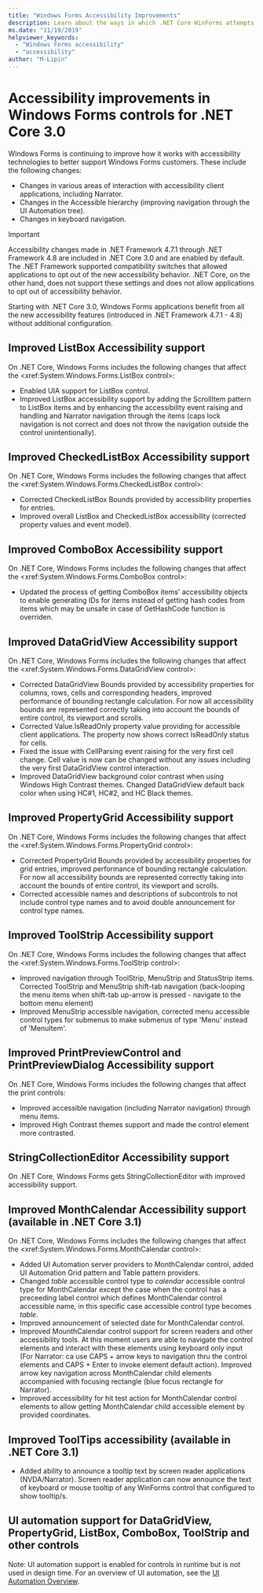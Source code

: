 ```yaml
---
title: "Windows Forms Accessibility Improvements"
description: Learn about the ways in which .NET Core WinForms attempts to improve accessibility in comparison with .NET Framework WinForms.
ms.date: "11/19/2019"
helpviewer_keywords: 
  - "Windows Forms accessibility"
  - "accessibility"
author: "M-Lipin"
---
```

# Accessibility improvements in Windows Forms controls for .NET Core 3.0

Windows Forms is continuing to improve how it works with accessibility technologies to better support Windows Forms customers. These include the following changes:
- Changes in various areas of interaction with accessibility client applications, including Narrator.
- Changes in the Accessible hierarchy (improving navigation through the UI Automation tree).
- Changes in keyboard navigation.


> [!IMPORTANT]
>  Accessibility changes made in .NET Framework 4.7.1 through .NET Framework 4.8 are included in .NET Core 3.0 and are enabled by default. The .NET Framework supported compatibility switches that allowed applications to opt out of the new accessibility behavior. .NET Core, on the other hand, does not support these settings and does not allow applications to opt out of accessibility behavior.
  
Starting with .NET Core 3.0, Windows Forms applications benefit from all the new accessibility features (introduced in .NET Framework 4.7.1 - 4.8) without additional configuration.

## Improved ListBox Accessibility support
On .NET Core, Windows Forms includes the following changes that affect the <xref:System.Windows.Forms.ListBox control>:
- Enabled UIA support for ListBox control.
- Improved ListBox accessibility support by adding the ScrollItem pattern to ListBox items and by enhancing the accessibility event raising and handling and Narrator navigation through the items (caps lock navigation is not correct and does not throw the navigation outside the control unintentionally).

## Improved CheckedListBox Accessibility support
On .NET Core, Windows Forms includes the following changes that affect the <xref:System.Windows.Forms.CheckedListBox control>:
- Corrected CheckedListBox Bounds provided by accessibility properties for entries. 
- Improved overall ListBox and CheckedListBox accessibility (corrected property values and event model).

## Improved ComboBox Accessibility support
On .NET Core, Windows Forms includes the following changes that affect the <xref:System.Windows.Forms.ComboBox control>:
- Updated the process of getting ComboBox items' accessibility objects to enable generating IDs for items instead of getting hash codes from items which may be unsafe in case of GetHashCode function is overriden.

## Improved DataGridView Accessibility support
On .NET Core, Windows Forms includes the following changes that affect the <xref:System.Windows.Forms.DataGridView control>:
- Corrected DataGridView Bounds provided by accessibility properties for columns, rows, cells and corresponding headers, improved performance of bounding rectangle calculation. For now all accessibility bounds are represented correctly taking into account the bounds of entire control, its viewport and scrolls.
- Corrected Value.IsReadOnly property value providing for accessible client applications. The property now shows correct IsReadOnly status for cells.
- Fixed the issue with CellParsing event raising for the very first cell change. Cell value is now can be changed without any issues including the very first DataGridView control interaction.
- Improved DataGridView background color contrast when using Windows High Contrast themes. Changed DataGridView default back color when using HC#1, HC#2, and HC Black themes.

## Improved PropertyGrid Accessibility support
On .NET Core, Windows Forms includes the following changes that affect the <xref:System.Windows.Forms.PropertyGrid control>:
- Corrected PropertyGrid Bounds provided by accessibility properties for grid entries, improved performance of bounding rectangle calculation. For now all accessibility bounds are represented correctly taking into account the bounds of entire control, its viewport and scrolls.
- Corrected accessible names and descriptions of subcontrols to not include control type names and to avoid double announcement for control type names.

## Improved ToolStrip Accessibility support
On .NET Core, Windows Forms includes the following changes that affect the <xref:System.Windows.Forms.ToolStrip control>:
- Improved navigation through ToolStrip, MenuStrip and StatusStrip items. Corrected ToolStrip and MenuStrip shift-tab navigation (back-looping the menu items when shift-tab up-arrow is pressed - navigate to the bottom menu element)
- Improved MenuStrip accessible navigation, corrected menu accessible control types for submenus to make submenus of type 'Menu' instead of 'MenuItem'.

## Improved PrintPreviewControl and PrintPreviewDialog Accessibility support
On .NET Core, Windows Forms includes the following changes that affect the print controls:
- Improved accessible navigation (including Narrator navigation) through menu items.
- Improved High Contrast themes support and made the control element more contrasted.

## StringCollectionEditor Accessibility support
On .NET Core, Windows Forms gets StringCollectionEditor with improved accessibility support.

## Improved MonthCalendar Accessibility support (available in .NET Core 3.1)
On .NET Core, Windows Forms includes the following changes that affect the <xref:System.Windows.Forms.MonthCalendar control>:
- Added UI Automation server providers to MonthCalendar control, added UI Automation Grid pattern and Table pattern providers.
- Changed _table_ accessible control type to _calendar_ accessible control type for MonthCalendar except the case when the control has a preceeding label control which defines MonthCalendar control accessible name, in this specific case accessible control type becomes _table_.
- Improved announcement of selected date for MonthCalendar control.
- Improved MounthCalendar control support for screen readers and other accessibility tools. At this moment users are able to navigate the control elements and interact with these elements using keyboard only input (For Narrator: ca use CAPS + arrow keys to navigation thru the control elements and CAPS + Enter to invoke element default action). Improved arrow key navigation across MonthCalendar child elements accompanied with focusing rectangle (blue focus rectangle for Narrator).
- Improved accessibility for hit test action for MonthCalendar control elements to allow getting MonthCalendar child accessible element by provided coordinates.

## Improved ToolTips accessibility (available in .NET Core 3.1)
- Added ability to announce a tooltip text by screen reader applications (NVDA/Narrator). Screen reader application can now announce the text of keyboard or mouse tooltip of any WinForms control that configured to show tooltip/s.

## UI automation support for DataGridView, PropertyGrid, ListBox, ComboBox, ToolStrip and other controls
Note: UI automation support is enabled for controls in runtime but is not used in design time.
For an overview of UI automation, see the [UI Automation Overview](https://docs.microsoft.com/dotnet/framework/ui-automation/ui-automation-overview).
